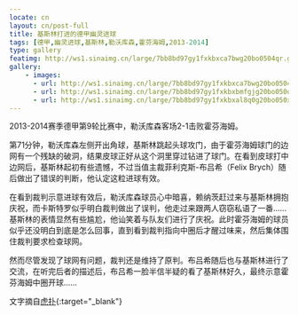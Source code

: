 ```yaml
---
locate: cn
layout: cn/post-full
title: 基斯林打进的德甲幽灵进球
tags: [德甲,幽灵进球,基斯林,勒沃库森,霍芬海姆,2013-2014]
type: gallery
featimg: http://ws1.sinaimg.cn/large/7bb8bd97gy1fxkbxca7bwg20bo0504qr.gif
gallery:
    - images:
      - url: http://ws1.sinaimg.cn/large/7bb8bd97gy1fxkbxca7bwg20bo0504qr.gif
      - url: http://ws1.sinaimg.cn/large/7bb8bd97gy1fxkbxbmfgjg20bo050qv6.gif
      - url: http://ws1.sinaimg.cn/large/7bb8bd97gy1fxkbxal8q0g20bo050x6q.gif
---
```


2013-2014赛季德甲第9轮比赛中，勒沃库森客场2-1击败霍芬海姆。

第71分钟，勒沃库森左侧开出角球，基斯林跳起头球攻门，由于霍芬海姆球门的边网有一个残缺的破洞，结果皮球正好从这个洞里穿过钻进了球门。在看到皮球打中边网后，基斯林起初有些遗憾，不过当值主裁菲利克斯-布吕希（Felix Brych）随后做出了错误的判断，他认定这粒进球有效。

在看到裁判示意进球有效后，勒沃库森球员心中暗喜，赖纳茨赶过来与基斯林拥抱庆祝，而卡斯特罗似乎明白裁判做出了误判，他走过来跟两人窃窃私语了一番……基斯林的表情显然有些尴尬，他讪笑着与队友们进行了庆祝。此时霍芬海姆的球员似乎还没明白到底是怎么回事，直到看到裁判指向中圈后才醒过味来，然后集体围住裁判要求检查球网。

然而尽管发现了球网有问题，裁判还是维持了原判。布吕希随后也与基斯林进行了交流，在听完后者的描述后，布吕希一脸半信半疑的看了基斯林好久，最终示意霍芬海姆中圈开球……

文字摘自[虎扑](http://voice.hupu.com/soccer/1531697.html){:target="_blank"}
